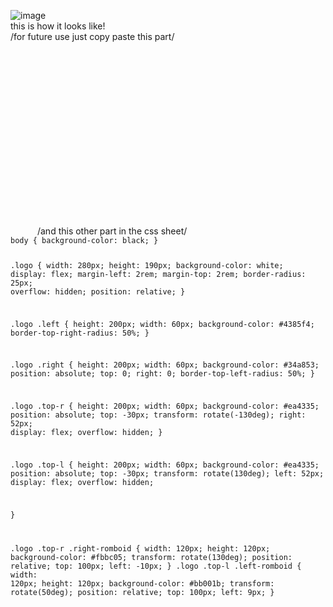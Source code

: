 ![image](https://github.com/saofi10/gmail-logo-css/assets/129125993/161022f9-83d5-4342-9654-fd6130624b43)<br>
this is how it looks like!<Br>
/for future use just copy paste this part/
<code>
<div class='logo'>
        <div class='left'></div>
        <div class='right'></div>
        <div class='top-l'>
          <div class='left-romboid'></div>
        </div>
        <div class='top-r'>
          <div class='right-romboid'></div>
          </div>
      </div>
      </code>
/and this other part in the css sheet/
<code>
body { background-color: black; }

.logo { width: 280px; height: 190px; background-color: white; display: flex; margin-left: 2rem; margin-top: 2rem; border-radius: 25px; overflow: hidden; position: relative; }

.logo .left { height: 200px; width: 60px; background-color: #4385f4; border-top-right-radius: 50%; }

.logo .right { height: 200px; width: 60px; background-color: #34a853; position: absolute; top: 0; right: 0; border-top-left-radius: 50%; }

.logo .top-r { height: 200px; width: 60px; background-color: #ea4335; position: absolute; top: -30px; transform: rotate(-130deg); right: 52px; display: flex; overflow: hidden; }

.logo .top-l { height: 200px; width: 60px; background-color: #ea4335; position: absolute; top: -30px; transform: rotate(130deg); left: 52px; display: flex; overflow: hidden;

}

.logo .top-r .right-romboid { width: 120px; height: 120px; background-color: #fbbc05; transform: rotate(130deg); position: relative; top: 100px; left: -10px; } .logo .top-l .left-romboid { width: 120px; height: 120px; background-color: #bb001b; transform: rotate(50deg); position: relative; top: 100px; left: 9px; }
</code>
